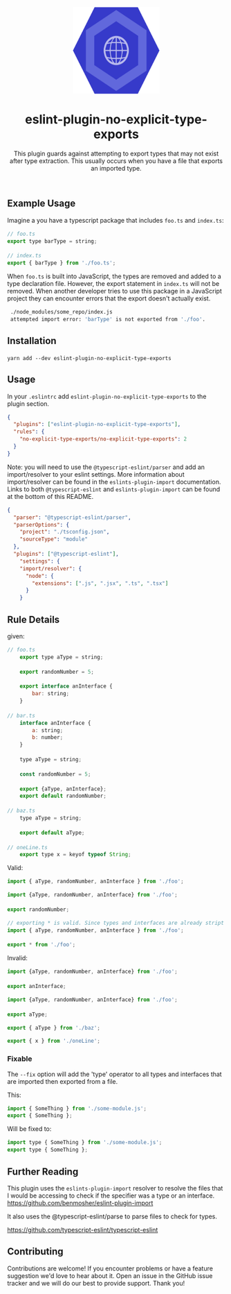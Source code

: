 <div align="center">
  <img width="200" height="200"
    src="./Esl.svg">
  <h1>eslint-plugin-no-explicit-type-exports</h1>
  <p>
This plugin guards against attempting to export types that may not exist after type extraction. This usually occurs when you have a file that exports an imported type.</p>
</div>

<br />

## Example Usage

Imagine a you have a typescript package that includes `foo.ts` and `index.ts`:

```js
// foo.ts
export type barType = string;

// index.ts
export { barType } from './foo.ts';
```

When `foo.ts` is built into JavaScript, the types are removed and added to a type declaration file. However, the export statement in `index.ts` will not be removed. When another developer tries to use this package in a JavaScript project they can encounter errors that the export doesn't actually exist.

```bash
 ./node_modules/some_repo/index.js
 attempted import error: 'barType' is not exported from './foo'.
```

## Installation

`yarn add --dev eslint-plugin-no-explicit-type-exports`

## Usage

In your `.eslintrc` add `eslint-plugin-no-explicit-type-exports` to the plugin section.

```json
{
  "plugins": ["eslint-plugin-no-explicit-type-exports"],
  "rules": {
    "no-explicit-type-exports/no-explicit-type-exports": 2
  }
}
```

Note: you will need to use the `@typescript-eslint/parser` and add an import/resolver to your eslint settings.
More information about import/resolver can be found in the `eslints-plugin-import` documentation.
Links to both `@typescript-eslint` and `eslints-plugin-import` can be found at the bottom of this README.

```json
{
  "parser": "@typescript-eslint/parser",
  "parserOptions": {
    "project": "./tsconfig.json",
    "sourceType": "module"
  },
  "plugins": ["@typescript-eslint"],
    "settings": {
    "import/resolver": {
      "node": {
        "extensions": [".js", ".jsx", ".ts", ".tsx"]
      }
    }
```

## Rule Details

given:

```js
// foo.ts
    export type aType = string;

    export randomNumber = 5;

    export interface anInterface {
        bar: string;
    }

// bar.ts
    interface anInterface {
        a: string;
        b: number;
    }

    type aType = string;

    const randomNumber = 5;

    export {aType, anInterface};
    export default randomNumber;

// baz.ts
    type aType = string;

    export default aType;

// oneLine.ts
    export type x = keyof typeof String;
```

Valid:

```js
import { aType, randomNumber, anInterface } from './foo';
```

```js
import {aType, randomNumber, anInterface} from './foo';

export randomNumber;
```

```js
// exporting * is valid. Since types and interfaces are already stript out
import { aType, randomNumber, anInterface } from './foo';

export * from './foo';
```

Invalid:

```js
import {aType, randomNumber, anInterface} from './foo';

export anInterface;
```

```js
import {aType, randomNumber, anInterface} from './foo';

export aType;
```

```js
export { aType } from './baz';
```

```js
export { x } from './oneLine';
```

### Fixable

The `--fix` option will add the 'type' operator to all types and interfaces that are imported then exported from a file.

This:

```js
import { SomeThing } from './some-module.js';
export { SomeThing };
```

Will be fixed to:

```js
import type { SomeThing } from './some-module.js';
export type { SomeThing };
```

## Further Reading

This plugin uses the `eslints-plugin-import` resolver to resolve the files that I would be accessing to check if the specifier was a type or an interface.
https://github.com/benmosher/eslint-plugin-import

It also uses the @typescript-eslint/parse to parse files to check for types.

https://github.com/typescript-eslint/typescript-eslint

## Contributing

Contributions are welcome! If you encounter problems or have a feature suggestion we'd love to hear about it. Open an issue in the GitHub issue tracker and we will do our best to provide support. Thank you!
